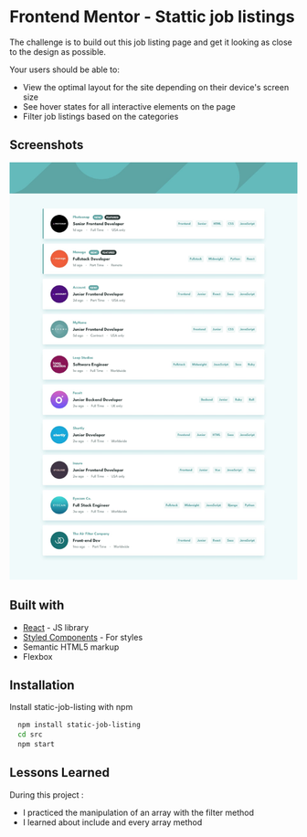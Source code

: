 
# Frontend Mentor - Stattic job listings

The challenge is to build out this job listing page and get it looking as close to the design as possible.

Your users should be able to:

- View the optimal layout for the site depending on their device's screen size
- See hover states for all interactive elements on the page
- Filter job listings based on the categories


## Screenshots

![](./src/design/desktop-design.jpg)


## Built with

- [React](https://reactjs.org/) - JS library
- [Styled Components](https://styled-components.com/) - For styles
- Semantic HTML5 markup
- Flexbox


## Installation

Install static-job-listing with npm

```bash
  npm install static-job-listing
  cd src
  npm start
```
    
## Lessons Learned

During this project : 

- I practiced the manipulation of an array with the filter method
- I learned about include and every array method